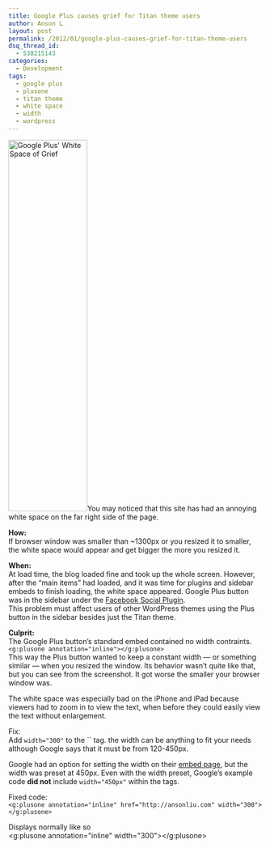 ```yaml
---
title: Google Plus causes grief for Titan theme users
author: Anson L
layout: post
permalink: /2012/01/google-plus-causes-grief-for-titan-theme-users
dsq_thread_id:
  - 538215143
categories:
  - Development
tags:
  - google plus
  - plusone
  - titan theme
  - white space
  - width
  - wordpress
---
```

[<img class="alignleft  wp-image-1319" title="Google Plus' White Space of Grief" src="https://ansonliu.com/wp-content/uploads/2012/01/whitebar.png" alt="Google Plus' White Space of Grief" width="156" height="734" />][1]You may noticed that this site has had an annoying white space on the far right side of the page.

**How:**  
If browser window was smaller than ~1300px or you resized it to smaller, the white space would appear and get bigger the more you resized it. 

**When:**  
At load time, the blog loaded fine and took up the whole screen. However, after the &#8220;main items&#8221; had loaded, and it was time for plugins and sidebar embeds to finish loading, the white space appeared. Google Plus button was in the sidebar under the <a href="https://developers.facebook.com/docs/plugins/" target="_blank">Facebook Social Plugin</a>.  
This problem must affect users of other WordPress themes using the Plus button in the sidebar besides just the Titan theme.

**Culprit:**  
The Google Plus button&#8217;s standard embed contained no width contraints.  
`<g:plusone annotation="inline"></g:plusone>`  
This way the Plus button wanted to keep a constant width — or something similar — when you resized the window. Its behavior wasn&#8217;t quite like that, but you can see from the screenshot. It got worse the smaller your browser window was.

The white space was especially bad on the iPhone and iPad because viewers had to zoom in to view the text, when before they could easily view the text without enlargement.

Fix:  
Add `width="300"` to the `` tag. the width can be anything to fit your needs although Google says that it must be from 120-450px.

Google had an option for setting the width on their <a href="http://www.google.com/intl/en/webmasters/+1/button/index.html" target="_blank">embed page</a>, but the width was preset at 450px. Even with the width preset, Google&#8217;s example code **did not** include `width="450px"` within the tags.

Fixed code:  
`<g:plusone annotation="inline" href="http://ansonliu.com" width="300"></g:plusone>`

Displays normally like so  
<g:plusone annotation="inline" width="300"></g:plusone>

 [1]: https://ansonliu.com/wp-content/uploads/2012/01/whitebar.png